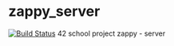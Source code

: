 # zappy_server
[![Build Status](https://travis-ci.org/DwarfOfTheRap/zappy_server.svg?branch=feature%2Flinked_lists)](https://travis-ci.org/DwarfOfTheRap/zappy_server)
42 school project zappy - server
